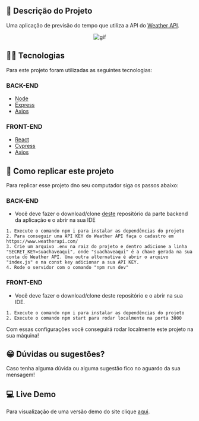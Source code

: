 ## :ledger: Descrição do Projeto

Uma aplicação de previsão do tempo que utiliza a API do [Weather API](https://www.weatherapi.com/).

<p align="center">
<img alt="gif" src="https://media3.giphy.com/media/nE0RX5y5KAtf3tZSOa/giphy.gif?cid=790b76112fa6720521f27f25e9945de4af3d80d229a6046f&rid=giphy.gif&ct=g" />
</p>

## :man_technologist: Tecnologias

Para este projeto foram utilizadas as seguintes tecnologias:

### BACK-END

- [Node](https://nodejs.org/en/)
- [Express](https://expressjs.com/pt-br/)
- [Axios](https://axios-http.com/ptbr/docs/intro)

### FRONT-END

- [React](https://pt-br.reactjs.org/)
- [Cypress](https://www.cypress.io/)
- [Axios](https://axios-http.com/ptbr/docs/intro)

## :dvd: Como replicar este projeto

Para replicar esse projeto dno seu computador siga os passos abaixo:

### BACK-END

- Você deve fazer o download/clone [deste](https://github.com/rodhenr/Previsao-do-Tempo-BackEnd) repositório da parte backend da aplicação e o abrir na sua IDE

```
1. Execute o comando npm i para instalar as dependências do projeto
2. Para conseguir uma API KEY do Weather API faça o cadastro em https://www.weatherapi.com/
3. Crie um arquivo .env na raiz do projeto e dentro adicione a linha "SECRET_KEY=suachaveaqui", onde "suachaveaqui" é a chave gerada na sua conta do Weather API. Uma outra alternativa é abrir o arquivo "index.js" e na const key adicionar a sua API KEY.
4. Rode o servidor com o comando "npm run dev"
```

### FRONT-END

- Você deve fazer o download/clone deste repositório e o abrir na sua IDE.

```
1. Execute o comando npm i para instalar as dependências do projeto
2. Execute o comando npm start para rodar localmente na porta 3000
```

Com essas configurações você conseguirá rodar localmente este projeto na sua máquina!

## :grin: Dúvidas ou sugestões?

Caso tenha alguma dúvida ou alguma sugestão fico no aguardo da sua mensagem!

## :computer: Live Demo

Para visualização de uma versão demo do site clique [aqui](https://rodhenr.github.io/Previsao-do-Tempo-FrontEnd/).
